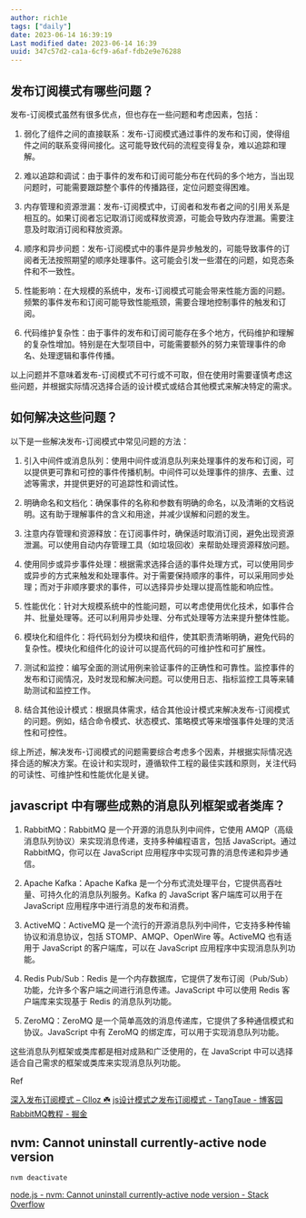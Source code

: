 ```yaml
---
author: rich1e
tags: ["daily"]
date: 2023-06-14 16:39:19
Last modified date: 2023-06-14 16:39
uuid: 347c57d2-ca1a-6cf9-a6af-fdb2e9e76288
---
```



## 发布订阅模式有哪些问题？

发布-订阅模式虽然有很多优点，但也存在一些问题和考虑因素，包括：

1.  弱化了组件之间的直接联系：发布-订阅模式通过事件的发布和订阅，使得组件之间的联系变得间接化。这可能导致代码的流程变得复杂，难以追踪和理解。
    
2.  难以追踪和调试：由于事件的发布和订阅可能分布在代码的多个地方，当出现问题时，可能需要跟踪整个事件的传播路径，定位问题变得困难。
    
3.  内存管理和资源泄漏：发布-订阅模式中，订阅者和发布者之间的引用关系是相互的。如果订阅者忘记取消订阅或释放资源，可能会导致内存泄漏。需要注意及时取消订阅和释放资源。
    
4.  顺序和异步问题：发布-订阅模式中的事件是异步触发的，可能导致事件的订阅者无法按照期望的顺序处理事件。这可能会引发一些潜在的问题，如竞态条件和不一致性。
    
5.  性能影响：在大规模的系统中，发布-订阅模式可能会带来性能方面的问题。频繁的事件发布和订阅可能导致性能瓶颈，需要合理地控制事件的触发和订阅。
    
6.  代码维护复杂性：由于事件的发布和订阅可能存在多个地方，代码维护和理解的复杂性增加。特别是在大型项目中，可能需要额外的努力来管理事件的命名、处理逻辑和事件传播。
    

以上问题并不意味着发布-订阅模式不可行或不可取，但在使用时需要谨慎考虑这些问题，并根据实际情况选择合适的设计模式或结合其他模式来解决特定的需求。

## 如何解决这些问题？

以下是一些解决发布-订阅模式中常见问题的方法：

1.  引入中间件或消息队列：使用中间件或消息队列来处理事件的发布和订阅，可以提供更可靠和可控的事件传播机制。中间件可以处理事件的排序、去重、过滤等需求，并提供更好的可追踪性和调试性。
    
2.  明确命名和文档化：确保事件的名称和参数有明确的命名，以及清晰的文档说明。这有助于理解事件的含义和用途，并减少误解和问题的发生。
    
3.  注意内存管理和资源释放：在订阅事件时，确保适时取消订阅，避免出现资源泄漏。可以使用自动内存管理工具（如垃圾回收）来帮助处理资源释放问题。
    
4.  使用同步或异步事件处理：根据需求选择合适的事件处理方式，可以使用同步或异步的方式来触发和处理事件。对于需要保持顺序的事件，可以采用同步处理；而对于非顺序要求的事件，可以选择异步处理以提高性能和响应性。
    
5.  性能优化：针对大规模系统中的性能问题，可以考虑使用优化技术，如事件合并、批量处理等。还可以利用异步处理、分布式处理等方法来提升整体性能。
    
6.  模块化和组件化：将代码划分为模块和组件，使其职责清晰明确，避免代码的复杂性。模块化和组件化的设计可以提高代码的可维护性和可扩展性。
    
7.  测试和监控：编写全面的测试用例来验证事件的正确性和可靠性。监控事件的发布和订阅情况，及时发现和解决问题。可以使用日志、指标监控工具等来辅助测试和监控工作。
    
8.  结合其他设计模式：根据具体需求，结合其他设计模式来解决发布-订阅模式的问题。例如，结合命令模式、状态模式、策略模式等来增强事件处理的灵活性和可控性。
    

综上所述，解决发布-订阅模式的问题需要综合考虑多个因素，并根据实际情况选择合适的解决方案。在设计和实现时，遵循软件工程的最佳实践和原则，关注代码的可读性、可维护性和性能优化是关键。

## javascript 中有哪些成熟的消息队列框架或者类库？

1.  RabbitMQ：RabbitMQ 是一个开源的消息队列中间件，它使用 AMQP（高级消息队列协议）来实现消息传递，支持多种编程语言，包括 JavaScript。通过 RabbitMQ，你可以在 JavaScript 应用程序中实现可靠的消息传递和异步通信。
    
2.  Apache Kafka：Apache Kafka 是一个分布式流处理平台，它提供高吞吐量、可持久化的消息队列服务。Kafka 的 JavaScript 客户端库可以用于在 JavaScript 应用程序中进行消息的发布和消费。
    
3.  ActiveMQ：ActiveMQ 是一个流行的开源消息队列中间件，它支持多种传输协议和消息协议，包括 STOMP、AMQP、OpenWire 等。ActiveMQ 也有适用于 JavaScript 的客户端库，可以在 JavaScript 应用程序中实现消息队列功能。
    
4.  Redis Pub/Sub：Redis 是一个内存数据库，它提供了发布订阅（Pub/Sub）功能，允许多个客户端之间进行消息传递。JavaScript 中可以使用 Redis 客户端库来实现基于 Redis 的消息队列功能。
    
5.  ZeroMQ：ZeroMQ 是一个简单高效的消息传递库，它提供了多种通信模式和协议。JavaScript 中有 ZeroMQ 的绑定库，可以用于实现消息队列功能。
    

这些消息队列框架或类库都是相对成熟和广泛使用的，在 JavaScript 中可以选择适合自己需求的框架或类库来实现消息队列功能。

Ref

[深入发布订阅模式 – Clloz ☘️](https://www.clloz.com/programming/front-end/js/2020/10/18/observer-pub-sub-pattern/)
[js设计模式之发布订阅模式 - TangTaue - 博客园](https://www.cnblogs.com/taue997/p/14903550.html)
[RabbitMQ教程 - 掘金](https://juejin.cn/post/7071589818886520869)

## nvm: Cannot uninstall currently-active node version

```node
nvm deactivate
```

[node.js - nvm: Cannot uninstall currently-active node version - Stack Overflow](https://stackoverflow.com/questions/38775287/nvm-cannot-uninstall-currently-active-node-version)

